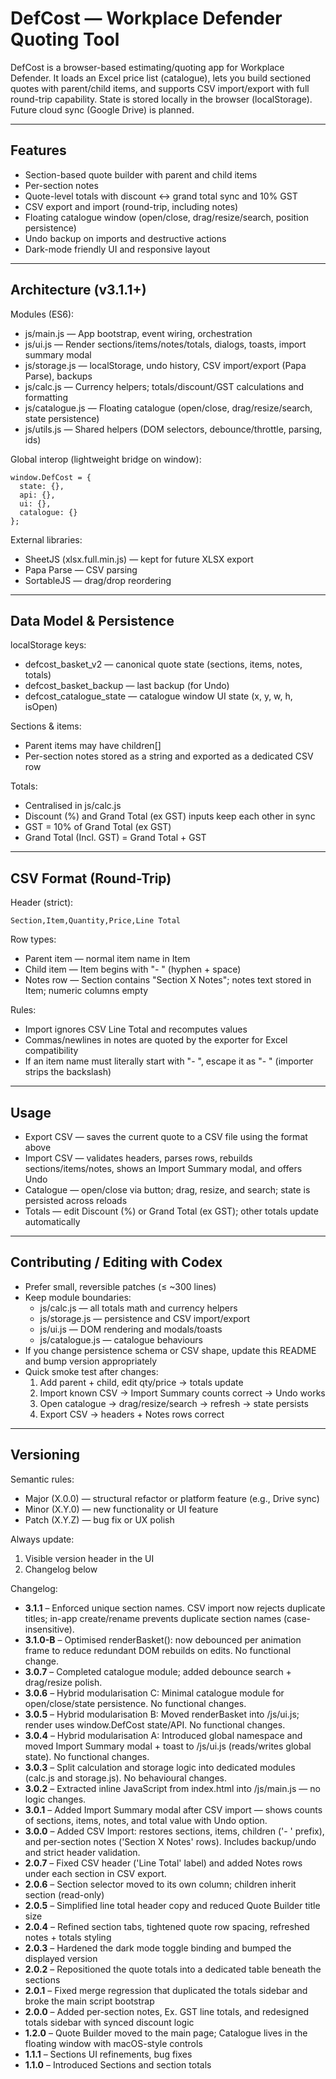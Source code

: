 # DefCost — Workplace Defender Quoting Tool

DefCost is a browser-based estimating/quoting app for Workplace Defender.
It loads an Excel price list (catalogue), lets you build sectioned quotes with parent/child items, and supports CSV import/export with full round-trip capability. State is stored locally in the browser (localStorage). Future cloud sync (Google Drive) is planned.

---

## Features

- Section-based quote builder with parent and child items
- Per-section notes
- Quote-level totals with discount ↔ grand total sync and 10% GST
- CSV export and import (round-trip, including notes)
- Floating catalogue window (open/close, drag/resize/search, position persistence)
- Undo backup on imports and destructive actions
- Dark-mode friendly UI and responsive layout

---

## Architecture (v3.1.1+)

Modules (ES6):

- js/main.js — App bootstrap, event wiring, orchestration
- js/ui.js — Render sections/items/notes/totals, dialogs, toasts, import summary modal
- js/storage.js — localStorage, undo history, CSV import/export (Papa Parse), backups
- js/calc.js — Currency helpers; totals/discount/GST calculations and formatting
- js/catalogue.js — Floating catalogue (open/close, drag/resize/search, state persistence)
- js/utils.js — Shared helpers (DOM selectors, debounce/throttle, parsing, ids)

Global interop (lightweight bridge on window):

    window.DefCost = {
      state: {},
      api: {},
      ui: {},
      catalogue: {}
    };

External libraries:

- SheetJS (xlsx.full.min.js) — kept for future XLSX export
- Papa Parse — CSV parsing
- SortableJS — drag/drop reordering

---

## Data Model & Persistence

localStorage keys:

- defcost_basket_v2 — canonical quote state (sections, items, notes, totals)
- defcost_basket_backup — last backup (for Undo)
- defcost_catalogue_state — catalogue window UI state (x, y, w, h, isOpen)

Sections & items:

- Parent items may have children[]
- Per-section notes stored as a string and exported as a dedicated CSV row

Totals:

- Centralised in js/calc.js
- Discount (%) and Grand Total (ex GST) inputs keep each other in sync
- GST = 10% of Grand Total (ex GST)
- Grand Total (Incl. GST) = Grand Total + GST

---

## CSV Format (Round-Trip)

Header (strict):

    Section,Item,Quantity,Price,Line Total

Row types:

- Parent item — normal item name in Item
- Child item — Item begins with "- " (hyphen + space)
- Notes row — Section contains "Section X Notes"; notes text stored in Item; numeric columns empty

Rules:

- Import ignores CSV Line Total and recomputes values
- Commas/newlines in notes are quoted by the exporter for Excel compatibility
- If an item name must literally start with "- ", escape it as "\- " (importer strips the backslash)

---

## Usage

- Export CSV — saves the current quote to a CSV file using the format above
- Import CSV — validates headers, parses rows, rebuilds sections/items/notes, shows an Import Summary modal, and offers Undo
- Catalogue — open/close via button; drag, resize, and search; state is persisted across reloads
- Totals — edit Discount (%) or Grand Total (ex GST); other totals update automatically

---

## Contributing / Editing with Codex

- Prefer small, reversible patches (≤ ~300 lines)
- Keep module boundaries:
  - js/calc.js — all totals math and currency helpers
  - js/storage.js — persistence and CSV import/export
  - js/ui.js — DOM rendering and modals/toasts
  - js/catalogue.js — catalogue behaviours
- If you change persistence schema or CSV shape, update this README and bump version appropriately
- Quick smoke test after changes:
  1) Add parent + child, edit qty/price → totals update
  2) Import known CSV → Import Summary counts correct → Undo works
  3) Open catalogue → drag/resize/search → refresh → state persists
  4) Export CSV → headers + Notes rows correct

---

## Versioning

Semantic rules:

- Major (X.0.0) — structural refactor or platform feature (e.g., Drive sync)
- Minor (X.Y.0) — new functionality or UI feature
- Patch (X.Y.Z) — bug fix or UX polish

Always update:
1) Visible version header in the UI
2) Changelog below

Changelog:
- **3.1.1** – Enforced unique section names. CSV import now rejects duplicate titles; in-app create/rename prevents duplicate section names (case-insensitive).
- **3.1.0-B** – Optimised renderBasket(): now debounced per animation frame to reduce redundant DOM rebuilds on edits. No functional change.
- **3.0.7** – Completed catalogue module; added debounce search + drag/resize polish.
- **3.0.6** – Hybrid modularisation C: Minimal catalogue module for open/close/state persistence. No functional changes.
- **3.0.5** – Hybrid modularisation B: Moved renderBasket into /js/ui.js; render uses window.DefCost state/API. No functional changes.
- **3.0.4** – Hybrid modularisation A: Introduced global namespace and moved Import Summary modal + toast to /js/ui.js (reads/writes global state). No functional changes.
- **3.0.3** – Split calculation and storage logic into dedicated modules (calc.js and storage.js). No behavioural changes.
- **3.0.2** – Extracted inline JavaScript from index.html into /js/main.js — no logic changes.
- **3.0.1** – Added Import Summary modal after CSV import — shows counts of sections, items, notes, and total value with Undo option.
- **3.0.0** – Added CSV Import: restores sections, items, children ('- ' prefix), and per-section notes ('Section X Notes' rows). Includes backup/undo and strict header validation.
- **2.0.7** – Fixed CSV header ('Line Total' label) and added Notes rows under each section in CSV export.
- **2.0.6** – Section selector moved to its own column; children inherit section (read-only)
- **2.0.5** – Simplified line total header copy and reduced Quote Builder title size
- **2.0.4** – Refined section tabs, tightened quote row spacing, refreshed notes + totals styling
- **2.0.3** – Hardened the dark mode toggle binding and bumped the displayed version
- **2.0.2** – Repositioned the quote totals into a dedicated table beneath the sections
- **2.0.1** – Fixed merge regression that duplicated the totals sidebar and broke the main script bootstrap
- **2.0.0** – Added per-section notes, Ex. GST line totals, and redesigned totals sidebar with synced discount logic
- **1.2.0** – Quote Builder moved to the main page; Catalogue lives in the floating window with macOS-style controls
- **1.1.1** – Sections UI refinements, bug fixes
- **1.1.0** – Introduced Sections and section totals
